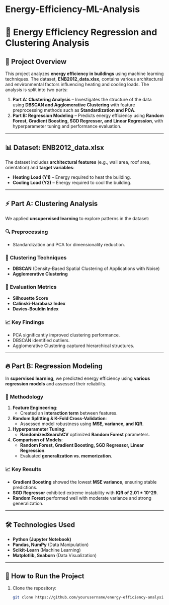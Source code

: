 # Energy-Efficiency-ML-Analysis

# 📌 Energy Efficiency Regression and Clustering Analysis

## 🚀 Project Overview
This project analyzes **energy efficiency in buildings** using machine learning techniques. The dataset, **ENB2012_data.xlsx**, contains various architectural and environmental factors influencing heating and cooling loads. The analysis is split into two parts:

1. **Part A: Clustering Analysis** – Investigates the structure of the data using **DBSCAN and Agglomerative Clustering** with feature preprocessing methods such as **Standardization and PCA**.
2. **Part B: Regression Modeling** – Predicts energy efficiency using **Random Forest, Gradient Boosting, SGD Regressor, and Linear Regression**, with hyperparameter tuning and performance evaluation.

---

## 📊 Dataset: ENB2012_data.xlsx
The dataset includes **architectural features** (e.g., wall area, roof area, orientation) and **target variables**:  
- **Heating Load (Y1)** – Energy required to heat the building.  
- **Cooling Load (Y2)** – Energy required to cool the building.  

---

## ⚡ Part A: Clustering Analysis
We applied **unsupervised learning** to explore patterns in the dataset:  

### 🔍 **Preprocessing**
- Standardization and PCA for dimensionality reduction.

### 🔗 **Clustering Techniques**
- **DBSCAN** (Density-Based Spatial Clustering of Applications with Noise)
- **Agglomerative Clustering**

### 📏 **Evaluation Metrics**
- **Silhouette Score**  
- **Calinski-Harabasz Index**  
- **Davies-Bouldin Index**  

### 📈 **Key Findings**
- PCA significantly improved clustering performance.
- DBSCAN identified outliers.
- Agglomerative Clustering captured hierarchical structures.

---

## 🔥 Part B: Regression Modeling
In **supervised learning**, we predicted energy efficiency using **various regression models** and assessed their reliability.

### 🔎 **Methodology**
1. **Feature Engineering**:  
   - Created an **interaction term** between features.
2. **Random Splitting & K-Fold Cross-Validation**:
   - Assessed model robustness using **MSE, variance, and IQR**.
3. **Hyperparameter Tuning**:
   - **RandomizedSearchCV** optimized **Random Forest** parameters.
4. **Comparison of Models**:
   - **Random Forest, Gradient Boosting, SGD Regressor, Linear Regression**.
   - Evaluated **generalization vs. memorization**.

### 📈 **Key Results**
- **Gradient Boosting** showed the lowest **MSE variance**, ensuring stable predictions.
- **SGD Regressor** exhibited extreme instability with **IQR of 2.01 * 10^29**.
- **Random Forest** performed well with moderate variance and strong generalization.


---

## 🛠 Technologies Used
- **Python (Jupyter Notebook)**
- **Pandas, NumPy** (Data Manipulation)
- **Scikit-Learn** (Machine Learning)
- **Matplotlib, Seaborn** (Data Visualization)

---

## 📌 How to Run the Project
1. Clone the repository:
   ```bash
   git clone https://github.com/yourusername/energy-efficiency-analysis.git
